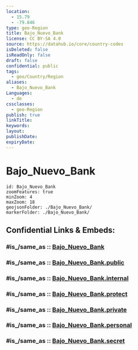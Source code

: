 ```yaml
---
location:
  - 15.79
  - -79.846
type: geo-Region
title: Bajo_Nuevo_Bank
license: CC BY-SA 4.0
source: https://datahub.io/core/country-codes
isDeleted: false
isReadOnly: false
draft: false
confidential: public
tags:
  - geo/Country/Region
aliases:
  - Bajo_Nuevo_Bank
Languages:
  - de
cssclasses:
  - geo-Region
publish: true
linkTitle:
keywords:
layout:
publishDate:
expiryDate:
---
```


# Bajo_Nuevo_Bank

```leaflet
id: Bajo_Nuevo_Bank
zoomFeatures: true 
minZoom: 4 
maxZoom: 18
geojsonFolder: ./Bajo_Nuevo_Bank/
markerFolder: ./Bajo_Nuevo_Bank/
```


## Confidential Links & Embeds: 

### #is_/same_as :: [Bajo_Nuevo_Bank](/_Standards/Earth/Continent/America~Caribbean/Bajo_Nuevo_Bank.md) 

### #is_/same_as :: [Bajo_Nuevo_Bank.public](/_public/Earth/Continent/America~Caribbean/Bajo_Nuevo_Bank.public.md) 

### #is_/same_as :: [Bajo_Nuevo_Bank.internal](/_internal/Earth/Continent/America~Caribbean/Bajo_Nuevo_Bank.internal.md) 

### #is_/same_as :: [Bajo_Nuevo_Bank.protect](/_protect/Earth/Continent/America~Caribbean/Bajo_Nuevo_Bank.protect.md) 

### #is_/same_as :: [Bajo_Nuevo_Bank.private](/_private/Earth/Continent/America~Caribbean/Bajo_Nuevo_Bank.private.md) 

### #is_/same_as :: [Bajo_Nuevo_Bank.personal](/_personal/Earth/Continent/America~Caribbean/Bajo_Nuevo_Bank.personal.md) 

### #is_/same_as :: [Bajo_Nuevo_Bank.secret](/_secret/Earth/Continent/America~Caribbean/Bajo_Nuevo_Bank.secret.md)

